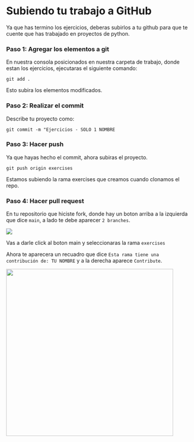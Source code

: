 # Subiendo tu trabajo a GitHub

Ya que has termino los ejercicios, deberas subirlos a tu github para que te cuente que has trabajado en proyectos de python. 

### Paso 1: Agregar los elementos a git
En nuestra consola posicionados en nuestra carpeta de trabajo, donde estan los ejercicios, ejecutaras el siguiente comando:

```Git
git add .
```

Esto subira los elementos modificados.

### Paso 2: Realizar el commit

Describe tu proyecto como: 

```Git
git commit -m "Ejercicios - SOLO 1 NOMBRE
```

### Paso 3: Hacer push

Ya que hayas hecho el commit, ahora subiras el proyecto.

```Git
git push origin exercises
```

Estamos subiendo la rama exercises que creamos cuando clonamos el repo.

### Paso 4: Hacer pull request

En tu repositorio que hiciste fork, donde hay un boton arriba a la izquierda que dice `main`, a lado te debe aparecer `2 branches`.

![](https://diarioinforme.com/wp-content/uploads/2022/01/Click-Branches..png)

Vas a darle click al boton main y seleccionaras la rama `exercises`

Ahora te aparecera un recuadro que dice `Esta rama tiene una contribución de: TU NOMBRE` y a la derecha aparece `Contribute`.

<img src="https://www.earthdatascience.org/images/earth-analytics/git-version-control/github-create-new-pull-request.png" width="450">
